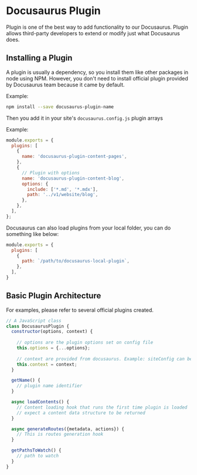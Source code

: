 # Docusaurus Plugin

Plugin is one of the best way to add functionality to our Docusaurus. Plugin allows third-party developers to extend or modify just what Docusaurus does.

## Installing a Plugin

A plugin is usually a dependency, so you install them like other packages in node using NPM. However, you don't need to install official plugin provided by Docusaurus team because it came by default.

Example:
```bash
npm install --save docusaurus-plugin-name
```

Then you add it in your site's `docusaurus.config.js` plugin arrays

Example:
```js
module.exports = {
  plugins: [
    {
      name: 'docusaurus-plugin-content-pages',
    },
    {
      // Plugin with options
      name: 'docusaurus-plugin-content-blog',
      options: {
        include: ['*.md', '*.mdx'],
        path: '../v1/website/blog',
      },
    },
  ],
};
```

Docusaurus can also load plugins from your local folder, you can do something like below:

```js
module.exports = {
  plugins: [
    {
      path: `/path/to/docusaurus-local-plugin`,
    },
  ],
}
```

## Basic Plugin Architecture

For examples, please refer to several official plugins created.

```js
// A JavaScript class
class DocusaurusPlugin {
  constructor(options, context) {
      
    // options are the plugin options set on config file
    this.options = {...options};
    
    // context are provided from docusaurus. Example: siteConfig can be accessed from context
    this.context = context;
  }

  getName() {
    // plugin name identifier
  }

  async loadContents() {
    // Content loading hook that runs the first time plugin is loaded
    // expect a content data structure to be returned
  }

  async generateRoutes({metadata, actions}) {
    // This is routes generation hook
  }

  getPathsToWatch() {
    // path to watch
  }
}
```